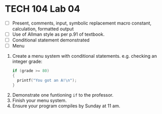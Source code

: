 # TECH 104 Lab 04
- [ ] Present, comments, input, symbolic replacement macro constant, calculation, formatted output   
- [ ] Use of Allman style as per p.91 of textbook.
- [ ] Conditional statement demonstrated
- [ ] Menu

1.  Create a menu system with conditional statements.
    e.g. checking an integer grade:
    ```c
    if (grade >= 80)
    {
      printf("You got an A!\n");
    }
    ```
2.  Demonstrate one funtioning ```if``` to the professor.
3.  Finish your menu system.
4.  Ensure your program compiles by Sunday at 11 am.
